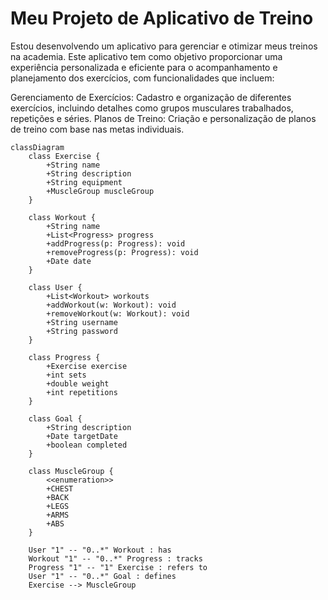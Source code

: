 
# Meu Projeto de Aplicativo de Treino

Estou desenvolvendo um aplicativo para gerenciar e otimizar meus treinos na academia. Este aplicativo tem como objetivo proporcionar uma experiência personalizada e eficiente para o acompanhamento e planejamento dos exercícios, com funcionalidades que incluem:

Gerenciamento de Exercícios: Cadastro e organização de diferentes exercícios, incluindo detalhes como grupos musculares trabalhados, repetições e séries.
Planos de Treino: Criação e personalização de planos de treino com base nas metas individuais.

```mermaid
classDiagram
    class Exercise {
        +String name
        +String description
        +String equipment
        +MuscleGroup muscleGroup
    }

    class Workout {
        +String name
        +List<Progress> progress
        +addProgress(p: Progress): void
        +removeProgress(p: Progress): void
        +Date date
    }

    class User {
        +List<Workout> workouts
        +addWorkout(w: Workout): void
        +removeWorkout(w: Workout): void
        +String username
        +String password
    }

    class Progress {
        +Exercise exercise
        +int sets
        +double weight
        +int repetitions
    }

    class Goal {
        +String description
        +Date targetDate
        +boolean completed
    }

    class MuscleGroup {
        <<enumeration>>
        +CHEST
        +BACK
        +LEGS
        +ARMS
        +ABS
    }

    User "1" -- "0..*" Workout : has
    Workout "1" -- "0..*" Progress : tracks
    Progress "1" -- "1" Exercise : refers to
    User "1" -- "0..*" Goal : defines
    Exercise --> MuscleGroup
```
